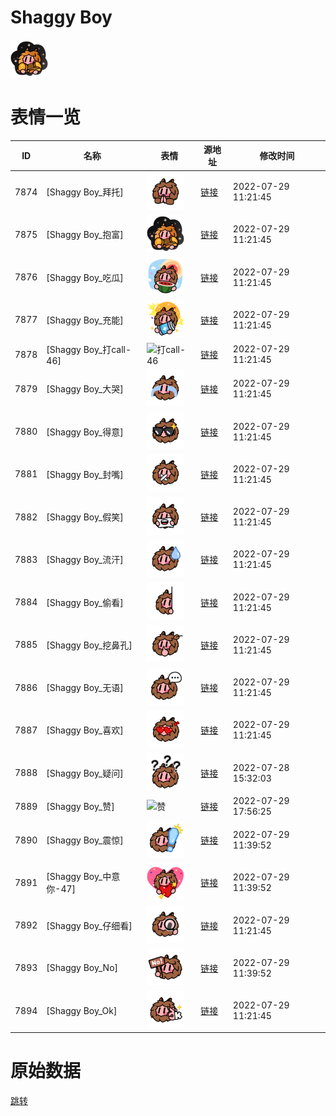 # Shaggy Boy

<img src="./cover.png" height="60" alt="cover" />

# 表情一览

|ID|名称|表情|源地址|修改时间|
|----|----|----|----|----|
|7874|[Shaggy Boy_拜托]|<img src="./pic/007874_%5BShaggy Boy_拜托%5D.png" height="60" alt="拜托"/>|[链接](http://i0.hdslb.com/bfs/emote/92d5cf05b5dbbe6dc98594119f2972e0cbf89d66.png)|2022-07-29 11:21:45|
|7875|[Shaggy Boy_抱富]|<img src="./pic/007875_%5BShaggy Boy_抱富%5D.png" height="60" alt="抱富"/>|[链接](http://i0.hdslb.com/bfs/emote/530bd7a7c8d1f8b0a472721a172d3549fe68cc0b.png)|2022-07-29 11:21:45|
|7876|[Shaggy Boy_吃瓜]|<img src="./pic/007876_%5BShaggy Boy_吃瓜%5D.png" height="60" alt="吃瓜"/>|[链接](http://i0.hdslb.com/bfs/emote/2f8097e00686faea49b787a56b72c6a301dfe9a2.png)|2022-07-29 11:21:45|
|7877|[Shaggy Boy_充能]|<img src="./pic/007877_%5BShaggy Boy_充能%5D.png" height="60" alt="充能"/>|[链接](http://i0.hdslb.com/bfs/emote/764f1cf17c9766f4e5a0f5d7cbe0afde178d9a5f.png)|2022-07-29 11:21:45|
|7878|[Shaggy Boy_打call-46]|<img src="./pic/007878_%5BShaggy Boy_打call-46%5D.png" height="60" alt="打call-46"/>|[链接](http://i0.hdslb.com/bfs/emote/71e6f312d20c034f57b248a91c34e9878234aa3d.png)|2022-07-29 11:21:45|
|7879|[Shaggy Boy_大哭]|<img src="./pic/007879_%5BShaggy Boy_大哭%5D.png" height="60" alt="大哭"/>|[链接](http://i0.hdslb.com/bfs/emote/919b5bcf76492426157a06e606e31a73530229a8.png)|2022-07-29 11:21:45|
|7880|[Shaggy Boy_得意]|<img src="./pic/007880_%5BShaggy Boy_得意%5D.png" height="60" alt="得意"/>|[链接](http://i0.hdslb.com/bfs/emote/012b4fe10a5bd43a185cc6bd734dd3c3411f3910.png)|2022-07-29 11:21:45|
|7881|[Shaggy Boy_封嘴]|<img src="./pic/007881_%5BShaggy Boy_封嘴%5D.png" height="60" alt="封嘴"/>|[链接](http://i0.hdslb.com/bfs/emote/1a1755c5c87024fe2cb9e9667b56b9fa508062eb.png)|2022-07-29 11:21:45|
|7882|[Shaggy Boy_假笑]|<img src="./pic/007882_%5BShaggy Boy_假笑%5D.png" height="60" alt="假笑"/>|[链接](http://i0.hdslb.com/bfs/emote/12347db6a88e548b2e46bdd5f8223559299b2c27.png)|2022-07-29 11:21:45|
|7883|[Shaggy Boy_流汗]|<img src="./pic/007883_%5BShaggy Boy_流汗%5D.png" height="60" alt="流汗"/>|[链接](http://i0.hdslb.com/bfs/emote/3c047e948488c4010571f4f5a55c2454b8d4f646.png)|2022-07-29 11:21:45|
|7884|[Shaggy Boy_偷看]|<img src="./pic/007884_%5BShaggy Boy_偷看%5D.png" height="60" alt="偷看"/>|[链接](http://i0.hdslb.com/bfs/emote/0dedeed2b6bb8fd06edd7c7af2ac7bef2bb5493c.png)|2022-07-29 11:21:45|
|7885|[Shaggy Boy_挖鼻孔]|<img src="./pic/007885_%5BShaggy Boy_挖鼻孔%5D.png" height="60" alt="挖鼻孔"/>|[链接](http://i0.hdslb.com/bfs/emote/5bd96561513db47ad80b728d3199256290f6fed1.png)|2022-07-29 11:21:45|
|7886|[Shaggy Boy_无语]|<img src="./pic/007886_%5BShaggy Boy_无语%5D.png" height="60" alt="无语"/>|[链接](http://i0.hdslb.com/bfs/emote/362b2357ef9ba147942ac9dd3ddf42a4ef00a247.png)|2022-07-29 11:21:45|
|7887|[Shaggy Boy_喜欢]|<img src="./pic/007887_%5BShaggy Boy_喜欢%5D.png" height="60" alt="喜欢"/>|[链接](http://i0.hdslb.com/bfs/emote/30875ab24ee97cc0893048715b35ca7a72a32d26.png)|2022-07-29 11:21:45|
|7888|[Shaggy Boy_疑问]|<img src="./pic/007888_%5BShaggy Boy_疑问%5D.png" height="60" alt="疑问"/>|[链接](http://i0.hdslb.com/bfs/emote/ea14f49d71fc78917fba0d9b2d29861ee7df17e1.png)|2022-07-28 15:32:03|
|7889|[Shaggy Boy_赞]|<img src="./pic/007889_%5BShaggy Boy_赞%5D.png" height="60" alt="赞"/>|[链接](http://i0.hdslb.com/bfs/emote/3c7bc50593ea0dd5f94794629d3892682a5a48ad.png)|2022-07-29 17:56:25|
|7890|[Shaggy Boy_震惊]|<img src="./pic/007890_%5BShaggy Boy_震惊%5D.png" height="60" alt="震惊"/>|[链接](http://i0.hdslb.com/bfs/emote/f11e26b21e4955a87539813761e31f7be8474985.png)|2022-07-29 11:39:52|
|7891|[Shaggy Boy_中意你-47]|<img src="./pic/007891_%5BShaggy Boy_中意你-47%5D.png" height="60" alt="中意你-47"/>|[链接](http://i0.hdslb.com/bfs/emote/e433030cb0dc584fbcd0eb855fbc2556ef8a105a.png)|2022-07-29 11:39:52|
|7892|[Shaggy Boy_仔细看]|<img src="./pic/007892_%5BShaggy Boy_仔细看%5D.png" height="60" alt="仔细看"/>|[链接](http://i0.hdslb.com/bfs/emote/0ce60099b865f53b766c73883b1081f15af92ca0.png)|2022-07-29 11:21:45|
|7893|[Shaggy Boy_No]|<img src="./pic/007893_%5BShaggy Boy_No%5D.png" height="60" alt="No"/>|[链接](http://i0.hdslb.com/bfs/emote/6ad57b5d39c31a09d28d9c8bcf945dfd1a409eef.png)|2022-07-29 11:39:52|
|7894|[Shaggy Boy_Ok]|<img src="./pic/007894_%5BShaggy Boy_Ok%5D.png" height="60" alt="Ok"/>|[链接](http://i0.hdslb.com/bfs/emote/b945481662854c78068a801b3444279c58770c51.png)|2022-07-29 11:21:45|

# 原始数据

[跳转](./raw.json)

